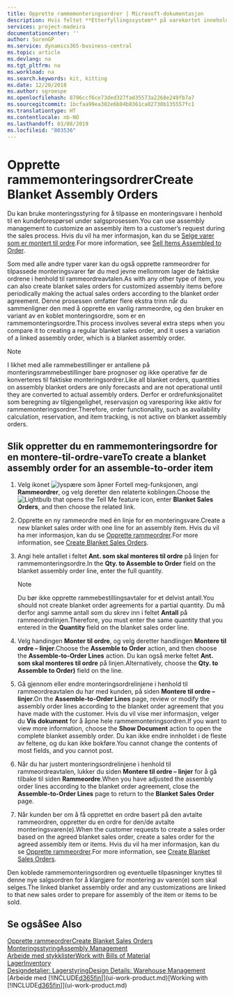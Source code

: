 ```yaml
---
title: Opprette rammemonteringsordrer | Microsoft-dokumentasjon
description: Hvis feltet **Etterfyllingssystem** på varekortet inneholder **Montering**, er standardmetoden for å forsyne varen å montere den fra definerte komponenter og muligens av en definert ressurs.
services: project-madeira
documentationcenter: ''
author: SorenGP
ms.service: dynamics365-business-central
ms.topic: article
ms.devlang: na
ms.tgt_pltfrm: na
ms.workload: na
ms.search.keywords: kit, kitting
ms.date: 12/20/2018
ms.author: sgroespe
ms.openlocfilehash: 8796ccf6ce73ded327fad35573a2268e249fb7a7
ms.sourcegitcommit: 1bcfaa99ea302e6b84b8361ca02730b135557fc1
ms.translationtype: HT
ms.contentlocale: nb-NO
ms.lasthandoff: 03/08/2019
ms.locfileid: "803536"
---
```

# <a name="create-blanket-assembly-orders"></a><span data-ttu-id="63dff-103">Opprette rammemonteringsordrer</span><span class="sxs-lookup"><span data-stu-id="63dff-103">Create Blanket Assembly Orders</span></span>
<span data-ttu-id="63dff-104">Du kan bruke monteringsstyring for å tilpasse en monteringsvare i henhold til en kundeforespørsel under salgsprosessen.</span><span class="sxs-lookup"><span data-stu-id="63dff-104">You can use assembly management to customize an assembly item to a customer’s request during the sales process.</span></span> <span data-ttu-id="63dff-105">Hvis du vil ha mer informasjon, kan du se [Selge varer som er montert til ordre](assembly-how-to-sell-items-assembled-to-order.md).</span><span class="sxs-lookup"><span data-stu-id="63dff-105">For more information, see [Sell Items Assembled to Order](assembly-how-to-sell-items-assembled-to-order.md).</span></span>  

 <span data-ttu-id="63dff-106">Som med alle andre typer varer kan du også opprette rammeordrer for tilpassede monteringsvarer før du med jevne mellomrom lager de faktiske ordrene i henhold til rammeordreavtalen.</span><span class="sxs-lookup"><span data-stu-id="63dff-106">As with any other type of item, you can also create blanket sales orders for customized assembly items before periodically making the actual sales orders according to the blanket order agreement.</span></span> <span data-ttu-id="63dff-107">Denne prosessen omfatter flere ekstra trinn når du sammenligner den med å opprette en vanlig rammeordre, og den bruker en variant av en koblet monteringsordre, som er en rammemonteringsordre.</span><span class="sxs-lookup"><span data-stu-id="63dff-107">This process involves several extra steps when you compare it to creating a regular blanket sales order, and it uses a variation of a linked assembly order, which is a blanket assembly order.</span></span>

> [!NOTE]  
>  <span data-ttu-id="63dff-108">I likhet med alle rammebestillinger er antallene på monteringsrammebestillinger bare prognoser og ikke operative før de konverteres til faktiske monteringsordrer.</span><span class="sxs-lookup"><span data-stu-id="63dff-108">Like all blanket orders, quantities on assembly blanket orders are only forecasts and are not operational until they are converted to actual assembly orders.</span></span> <span data-ttu-id="63dff-109">Derfor er ordrefunksjonalitet som beregning av tilgjengelighet, reservasjon og varesporing ikke aktiv for rammemonteringsordrer.</span><span class="sxs-lookup"><span data-stu-id="63dff-109">Therefore, order functionality, such as availability calculation, reservation, and item tracking, is not active on blanket assembly orders.</span></span>  

## <a name="to-create-a-blanket-assembly-order-for-an-assemble-to-order-item"></a><span data-ttu-id="63dff-110">Slik oppretter du en rammemonteringsordre for en montere\-til\-ordre-vare</span><span class="sxs-lookup"><span data-stu-id="63dff-110">To create a blanket assembly order for an assemble\-to\-order item</span></span>  
1. <span data-ttu-id="63dff-111">Velg ikonet ![lyspære som åpner Fortell meg-funksjonen](media/ui-search/search_small.png "Fortell hva du vil gjøre"), angi **Rammeordrer**, og velg deretter den relaterte koblingen.</span><span class="sxs-lookup"><span data-stu-id="63dff-111">Choose the ![Lightbulb that opens the Tell Me feature](media/ui-search/search_small.png "Tell me what you want to do") icon, enter **Blanket Sales Orders**, and then choose the related link.</span></span>  
2. <span data-ttu-id="63dff-112">Opprette en ny rammeordre med én linje for en monteringsvare.</span><span class="sxs-lookup"><span data-stu-id="63dff-112">Create a new blanket sales order with one line for an assembly item.</span></span> <span data-ttu-id="63dff-113">Hvis du vil ha mer informasjon, kan du se [Opprette rammeordrer](sales-how-to-create-blanket-sales-orders.md).</span><span class="sxs-lookup"><span data-stu-id="63dff-113">For more information, see [Create Blanket Sales Orders](sales-how-to-create-blanket-sales-orders.md).</span></span>  
3. <span data-ttu-id="63dff-114">Angi hele antallet i feltet **Ant. som skal monteres til ordre** på linjen for rammemonteringsordre.</span><span class="sxs-lookup"><span data-stu-id="63dff-114">In the **Qty. to Assemble to Order** field on the blanket assembly order line, enter the full quantity.</span></span>

    > [!NOTE]  
    >  <span data-ttu-id="63dff-115">Du bør ikke opprette rammebestillingsavtaler for et delvist antall.</span><span class="sxs-lookup"><span data-stu-id="63dff-115">You should not create blanket order agreements for a partial quantity.</span></span> <span data-ttu-id="63dff-116">Du må derfor angi samme antall som du skrev inn i feltet **Antall** på rammeordrelinjen.</span><span class="sxs-lookup"><span data-stu-id="63dff-116">Therefore, you must enter the same quantity that you entered in the **Quantity** field on the blanket sales order line.</span></span>  

4. <span data-ttu-id="63dff-117">Velg handingen **Monter til ordre**, og velg deretter handlingen **Montere til ordre – linjer**.</span><span class="sxs-lookup"><span data-stu-id="63dff-117">Choose the **Assemble to Order** action, and then choose the **Assemble-to-Order Lines** action.</span></span> <span data-ttu-id="63dff-118">Du kan også merke feltet **Ant. som skal monteres til ordre** på linjen.</span><span class="sxs-lookup"><span data-stu-id="63dff-118">Alternatively, choose the **Qty. to Assemble to Order)** field on the line.</span></span>  
5. <span data-ttu-id="63dff-119">Gå gjennom eller endre monteringsordrelinjene i henhold til rammeordreavtalen du har med kunden, på siden **Montere til ordre – linjer**.</span><span class="sxs-lookup"><span data-stu-id="63dff-119">On the **Assemble-to-Order Lines** page, review or modify the assembly order lines according to the blanket order agreement that you have made with the customer.</span></span> <span data-ttu-id="63dff-120">Hvis du vil vise mer informasjon, velger du **Vis dokument** for å åpne hele rammemonteringsordren.</span><span class="sxs-lookup"><span data-stu-id="63dff-120">If you want to view more information, choose the **Show Document** action to open the complete blanket assembly order.</span></span> <span data-ttu-id="63dff-121">Du kan ikke endre innholdet i de fleste av feltene, og du kan ikke bokføre.</span><span class="sxs-lookup"><span data-stu-id="63dff-121">You cannot change the contents of most fields, and you cannot post.</span></span>  
6. <span data-ttu-id="63dff-122">Når du har justert monteringsordrelinjene i henhold til rammeordreavtalen, lukker du siden **Montere til ordre – linjer** for å gå tilbake til siden **Rammeordre**.</span><span class="sxs-lookup"><span data-stu-id="63dff-122">When you have adjusted the assembly order lines according to the blanket order agreement, close the **Assemble-to-Order Lines** page to return to the **Blanket Sales Order** page.</span></span>  
7. <span data-ttu-id="63dff-123">Når kunden ber om å få opprettet en ordre basert på den avtalte rammeordren, oppretter du en ordre for den/de avtalte monteringsvaren(e).</span><span class="sxs-lookup"><span data-stu-id="63dff-123">When the customer requests to create a sales order based on the agreed blanket sales order, create a sales order for the agreed assembly item or items.</span></span> <span data-ttu-id="63dff-124">Hvis du vil ha mer informasjon, kan du se [Opprette rammeordrer](sales-how-to-create-blanket-sales-orders.md).</span><span class="sxs-lookup"><span data-stu-id="63dff-124">For more information, see [Create Blanket Sales Orders](sales-how-to-create-blanket-sales-orders.md).</span></span>

<span data-ttu-id="63dff-125">Den koblede rammemonteringsordren og eventuelle tilpasninger knyttes til denne nye salgsordren for å klargjøre for montering av varen(e) som skal selges.</span><span class="sxs-lookup"><span data-stu-id="63dff-125">The linked blanket assembly order and any customizations are linked to that new sales order to prepare for assembly of the item or items to be sold.</span></span>  

## <a name="see-also"></a><span data-ttu-id="63dff-126">Se også</span><span class="sxs-lookup"><span data-stu-id="63dff-126">See Also</span></span>
[<span data-ttu-id="63dff-127">Opprette rammeordrer</span><span class="sxs-lookup"><span data-stu-id="63dff-127">Create Blanket Sales Orders</span></span>](sales-how-to-create-blanket-sales-orders.md)  
[<span data-ttu-id="63dff-128">Monteringsstyring</span><span class="sxs-lookup"><span data-stu-id="63dff-128">Assembly Management</span></span>](assembly-assemble-items.md)  
[<span data-ttu-id="63dff-129">Arbeide med stykklister</span><span class="sxs-lookup"><span data-stu-id="63dff-129">Work with Bills of Material</span></span>](inventory-how-work-BOMs.md)  
[<span data-ttu-id="63dff-130">Lager</span><span class="sxs-lookup"><span data-stu-id="63dff-130">Inventory</span></span>](inventory-manage-inventory.md)  
[<span data-ttu-id="63dff-131">Designdetaljer: Lagerstyring</span><span class="sxs-lookup"><span data-stu-id="63dff-131">Design Details: Warehouse Management</span></span>](design-details-warehouse-management.md)  
<span data-ttu-id="63dff-132">[Arbeide med [!INCLUDE[d365fin](includes/d365fin_md.md)]](ui-work-product.md)</span><span class="sxs-lookup"><span data-stu-id="63dff-132">[Working with [!INCLUDE[d365fin](includes/d365fin_md.md)]](ui-work-product.md)</span></span>
